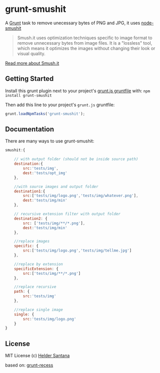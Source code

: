 grunt-smushit
=============

A [Grunt][grunt] task to remove unecessary bytes of PNG and JPG, it uses [node-smushit][node-smushit]

> Smush.it uses optimization techniques specific to image format to remove unnecessary bytes from image files. It is a "lossless" tool, which means it optimizes the images without changing their look or visual quality.

[Read more about Smush.it][smushit-site]

## Getting Started

Install this grunt plugin next to your project's [grunt.js gruntfile][getting_started] with: `npm install grunt-smushit`

Then add this line to your project's `grunt.js` gruntfile:

```javascript
grunt.loadNpmTasks('grunt-smushit');
```

## Documentation
There are many ways to use grunt-smushit:

```js
smushit:{

    // with output folder (should not be inside source path)
    destination:{
        src:'tests/img',
        dest:'tests/opt_img'
    },

    //with source images and output folder
    destination1:{
        src:['tests/img/logo.png','tests/img/whatever.png'],
        dest:'tests/img/min'
    },

    // recursive extension filter with output folder
    destination2: {
        src: ['tests/img/**/*.png'],
        dest:'tests/img/min'
    },

    //replace images
    specific: {
        src:['tests/img/logo.png','tests/img/tellme.jpg']
    },

    //replace by extension
    specificExtension: {
        src:['tests/img/**/*.png']
    },

    //replace recursive
    path: {
        src:'tests/img'
    },

    //replace single image
    single: {
        src:'tests/img/logo.png'
    }
}
```

## License

MIT License
(c) [Helder Santana](http://heldr.com)

based on: [grunt-recess][grunt-recess]

[grunt]: http://gruntjs.com
[node-smushit]: https://github.com/colorhook/node-smushit
[getting_started]: http://gruntjs.com/getting-started
[grunt-recess]: https://github.com/sindresorhus/grunt-recess
[smushit-site]: http://www.smushit.com/ysmush.it/